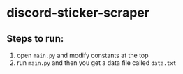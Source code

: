 # discord-sticker-scraper

## Steps to run:

1. open `main.py` and modify constants at the top
2. run `main.py` and then you get a data file called `data.txt`
